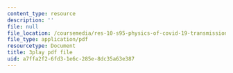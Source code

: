 ```yaml
---
content_type: resource
description: ''
file: null
file_location: /coursemedia/res-10-s95-physics-of-covid-19-transmission-fall-2020/a7ffa2f26fd31e6c285e8dc35a63e387_wfLISAzXYns.pdf
file_type: application/pdf
resourcetype: Document
title: 3play pdf file
uid: a7ffa2f2-6fd3-1e6c-285e-8dc35a63e387
---
```

